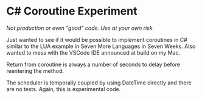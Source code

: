 C# Coroutine Experiment
=======================

*Not production or even "good" code. Use at your own risk.*

Just wanted to see if it would be possible to implement coroutines in C# similar to the LUA example in Seven More
Languages in Seven Weeks.  Also wanted to mess with the VSCode IDE announced at build on my Mac.

Return from coroutine is always a number of seconds to delay before reentering the method.

The scheduler is temporally coupled by using DateTime directly and there are no tests. Again, this is experimental
code.